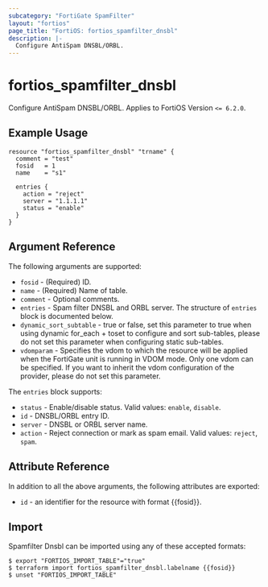```yaml
---
subcategory: "FortiGate SpamFilter"
layout: "fortios"
page_title: "FortiOS: fortios_spamfilter_dnsbl"
description: |-
  Configure AntiSpam DNSBL/ORBL.
---
```


# fortios_spamfilter_dnsbl
Configure AntiSpam DNSBL/ORBL. Applies to FortiOS Version `<= 6.2.0`.

## Example Usage

```hcl
resource "fortios_spamfilter_dnsbl" "trname" {
  comment = "test"
  fosid   = 1
  name    = "s1"

  entries {
    action = "reject"
    server = "1.1.1.1"
    status = "enable"
  }
}
```

## Argument Reference

The following arguments are supported:

* `fosid` - (Required) ID.
* `name` - (Required) Name of table.
* `comment` - Optional comments.
* `entries` - Spam filter DNSBL and ORBL server. The structure of `entries` block is documented below.
* `dynamic_sort_subtable` - true or false, set this parameter to true when using dynamic for_each + toset to configure and sort sub-tables, please do not set this parameter when configuring static sub-tables.
* `vdomparam` - Specifies the vdom to which the resource will be applied when the FortiGate unit is running in VDOM mode. Only one vdom can be specified. If you want to inherit the vdom configuration of the provider, please do not set this parameter.

The `entries` block supports:

* `status` - Enable/disable status. Valid values: `enable`, `disable`.
* `id` - DNSBL/ORBL entry ID.
* `server` - DNSBL or ORBL server name.
* `action` - Reject connection or mark as spam email. Valid values: `reject`, `spam`.


## Attribute Reference

In addition to all the above arguments, the following attributes are exported:
* `id` - an identifier for the resource with format {{fosid}}.

## Import

Spamfilter Dnsbl can be imported using any of these accepted formats:
```
$ export "FORTIOS_IMPORT_TABLE"="true"
$ terraform import fortios_spamfilter_dnsbl.labelname {{fosid}}
$ unset "FORTIOS_IMPORT_TABLE"
```

